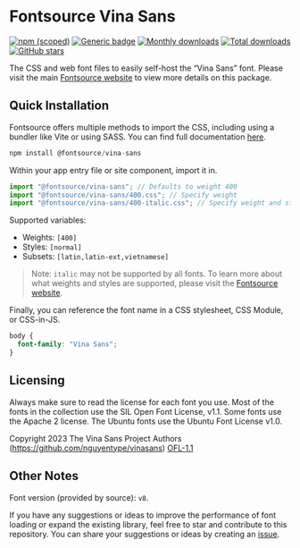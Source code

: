 # Fontsource Vina Sans

[![npm (scoped)](https://img.shields.io/npm/v/@fontsource/vina-sans?color=brightgreen)](https://www.npmjs.com/package/@fontsource/vina-sans) [![Generic badge](https://img.shields.io/badge/fontsource-passing-brightgreen)](https://github.com/fontsource/fontsource) [![Monthly downloads](https://badgen.net/npm/dm/@fontsource/vina-sans)](https://github.com/fontsource/fontsource) [![Total downloads](https://badgen.net/npm/dt/@fontsource/vina-sans)](https://github.com/fontsource/fontsource) [![GitHub stars](https://img.shields.io/github/stars/fontsource/fontsource.svg?style=social&label=Star)](https://github.com/fontsource/fontsource/stargazers)

The CSS and web font files to easily self-host the “Vina Sans” font. Please visit the main [Fontsource website](https://fontsource.org/fonts/vina-sans) to view more details on this package.

## Quick Installation

Fontsource offers multiple methods to import the CSS, including using a bundler like Vite or using SASS. You can find full documentation [here](https://fontsource.org/docs/getting-started/introduction).

```javascript
npm install @fontsource/vina-sans
```

Within your app entry file or site component, import it in.

```javascript
import "@fontsource/vina-sans"; // Defaults to weight 400
import "@fontsource/vina-sans/400.css"; // Specify weight
import "@fontsource/vina-sans/400-italic.css"; // Specify weight and style
```

Supported variables:
- Weights: `[400]`
- Styles: `[normal]`
- Subsets: `[latin,latin-ext,vietnamese]`

> Note: `italic` may not be supported by all fonts. To learn more about what weights and styles are supported, please visit the [Fontsource website](https://fontsource.org/fonts/vina-sans).

Finally, you can reference the font name in a CSS stylesheet, CSS Module, or CSS-in-JS.

```css
body {
  font-family: "Vina Sans";
}
```

## Licensing
Always make sure to read the license for each font you use. Most of the fonts in the collection use the SIL Open Font License, v1.1. Some fonts use the Apache 2 license. The Ubuntu fonts use the Ubuntu Font License v1.0.

Copyright 2023 The Vina Sans Project Authors (https://github.com/nguyentype/vinasans)
[OFL-1.1](https://openfontlicense.org)

## Other Notes
Font version (provided by source): `v8`.

If you have any suggestions or ideas to improve the performance of font loading or expand the existing library, feel free to star and contribute to this repository. You can share your suggestions or ideas by creating an [issue](https://github.com/fontsource/fontsource/issues).